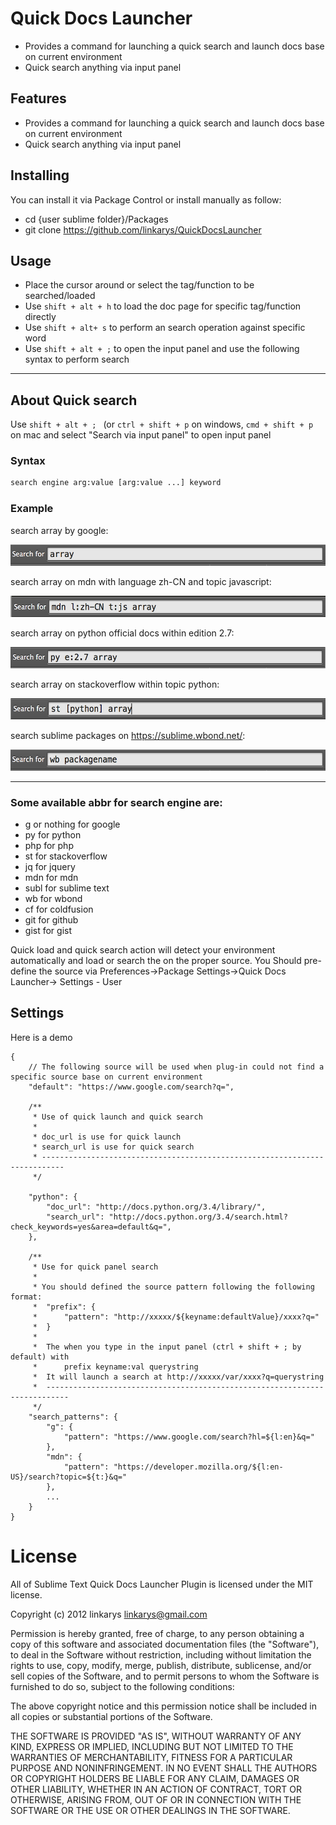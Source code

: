 # Quick Docs Launcher
* Provides a command for launching a quick search and launch docs base on current environment
* Quick search anything via input panel

## Features
* Provides a command for launching a quick search and launch docs base on current environment
* Quick search anything via input panel

## Installing

You can install it via Package Control or install manually as follow:

- cd {user sublime folder}/Packages
- git clone https://github.com/linkarys/QuickDocsLauncher

## Usage

- Place the cursor around or select the tag/function to be searched/loaded
- Use `shift + alt + h` to load the doc page for specific tag/function directly
- Use `shift + alt+ s`  to perform an search operation against specific word
- Use `shift + alt + ;` to open the input panel and use the following syntax to perform search

------
## About Quick search
Use `shift + alt + ; ` (or `ctrl + shift + p` on windows, `cmd + shift + p` on mac and select "Search via input panel" to open input panel

### Syntax
```bash
search engine arg:value [arg:value ...] keyword
```

### Example
search array by google:

<img src="https://raw.githubusercontent.com/linkarys/img/master/QuickDocsLauncher/array.png" alt="array" width="525" height="34">

search array on mdn with language zh-CN and topic javascript:

<img src="https://raw.githubusercontent.com/linkarys/img/master/QuickDocsLauncher/mdn.png" alt="mdn" width="525" height="34">

search array on python official docs within edition 2.7:

<img src="https://raw.githubusercontent.com/linkarys/img/master/QuickDocsLauncher/py.png" alt="py" width="525" height="34">

search array on stackoverflow within topic python:

<img src="https://raw.githubusercontent.com/linkarys/img/master/QuickDocsLauncher/st.png" alt="st" width="525" height="34">

search sublime packages on https://sublime.wbond.net/:

<img src="https://raw.githubusercontent.com/linkarys/img/master/QuickDocsLauncher/wb.png" alt="wb" width="525" height="34">

------

### Some available abbr for search engine are:
- g or nothing for google
- py for python
- php for php
- st for stackoverflow
- jq for jquery
- mdn for mdn
- subl for sublime text
- wb for wbond
- cf for coldfusion
- git for github
- gist for gist


Quick load and quick search action will detect your environment automatically and load or search the on the proper source.
You Should pre-define the source via Preferences->Package Settings->Quick Docs Launcher->
Settings - User

## Settings
Here is a demo
```
{
	// The following source will be used when plug-in could not find a specific source base on current environment
	"default": "https://www.google.com/search?q=",

	/**
	 * Use of quick launch and quick search
	 *
	 * doc_url is use for quick launch
	 * search_url is use for quick search
	 * ---------------------------------------------------------------------------
	 */

	"python": {
		"doc_url": "http://docs.python.org/3.4/library/",
		"search_url": "http://docs.python.org/3.4/search.html?check_keywords=yes&area=default&q=",
	},

	/**
	 * Use for quick panel search
	 *
	 * You should defined the source pattern following the following format:
	 *  "prefix": {
	 *  	"pattern": "http://xxxxx/${keyname:defaultValue}/xxxx?q="
	 *  }
	 *
	 *  The when you type in the input panel (ctrl + shift + ; by default) with
	 *  	prefix keyname:val querystring
	 *  It will launch a search at http://xxxxx/var/xxxx?q=querystring
	 *  ---------------------------------------------------------------------------
	 */
	"search_patterns": {
		"g": {
			"pattern": "https://www.google.com/search?hl=${l:en}&q="
		},
		"mdn": {
			"pattern": "https://developer.mozilla.org/${l:en-US}/search?topic=${t:}&q="
		},
		...
	}
}
```

# License

All of Sublime Text Quick Docs Launcher Plugin is licensed under the MIT license.

Copyright (c) 2012 linkarys <linkarys@gmail.com>

Permission is hereby granted, free of charge, to any person obtaining a copy of this software and associated documentation files (the "Software"), to deal in the Software without restriction, including without limitation the rights to use, copy, modify, merge, publish, distribute, sublicense, and/or sell copies of the Software, and to permit persons to whom the Software is furnished to do so, subject to the following conditions:

The above copyright notice and this permission notice shall be included in all copies or substantial portions of the Software.

THE SOFTWARE IS PROVIDED "AS IS", WITHOUT WARRANTY OF ANY KIND, EXPRESS OR IMPLIED, INCLUDING BUT NOT LIMITED TO THE WARRANTIES OF MERCHANTABILITY, FITNESS FOR A PARTICULAR PURPOSE AND NONINFRINGEMENT. IN NO EVENT SHALL THE AUTHORS OR COPYRIGHT HOLDERS BE LIABLE FOR ANY CLAIM, DAMAGES OR OTHER LIABILITY, WHETHER IN AN ACTION OF CONTRACT, TORT OR OTHERWISE, ARISING FROM, OUT OF OR IN CONNECTION WITH THE SOFTWARE OR THE USE OR OTHER DEALINGS IN THE SOFTWARE.
